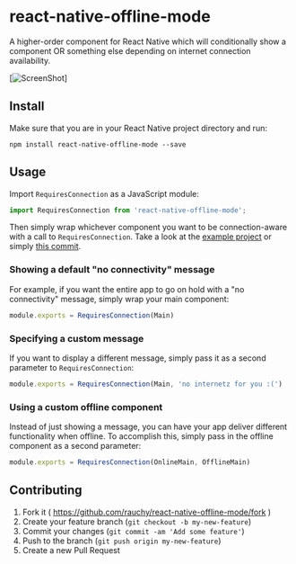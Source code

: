 # react-native-offline-mode
A higher-order component for React Native which will conditionally show a component OR something else depending on internet connection availability.

[![ScreenShot](https://raw.githubusercontent.com/rauchy/react-native-offline-mode/master/example.gif)]

Install
-------

Make sure that you are in your React Native project directory and run:

```npm install react-native-offline-mode --save```

## Usage

Import `RequiresConnection` as a JavaScript module:

```js
import RequiresConnection from 'react-native-offline-mode';
```

Then simply wrap whichever component you want to be connection-aware with a call to `RequiresConnection`. Take a look at the [example project](https://github.com/rauchy/react-native-offline-mode/tree/master/example) or simply [this commit](https://github.com/rauchy/react-native-offline-mode/commit/ad8a892bcc2dfc15c8d1fe6fda5da17911e59b61).

### Showing a default "no connectivity" message

For example, if you want the entire app to go on hold with a "no connectivity" message, simply wrap your main component:

```js
module.exports = RequiresConnection(Main)
```

### Specifying a custom message

If you want to display a different message, simply pass it as a second parameter to `RequiresConnection`:

```js
module.exports = RequiresConnection(Main, 'no internetz for you :(')
```

### Using a custom offline component

Instead of just showing a message, you can have your app deliver different functionality when offline. To accomplish this, simply pass in the offline component as a second parameter:

```js
module.exports = RequiresConnection(OnlineMain, OfflineMain)
```

## Contributing

1. Fork it ( https://github.com/rauchy/react-native-offline-mode/fork )
2. Create your feature branch (`git checkout -b my-new-feature`)
3. Commit your changes (`git commit -am 'Add some feature'`)
4. Push to the branch (`git push origin my-new-feature`)
5. Create a new Pull Request
